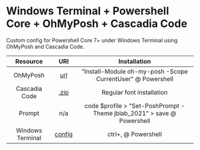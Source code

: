# Windows Terminal + Powershell Core + OhMyPosh + Cascadia Code
Custom config for Powershell Core 7+ under Windows Terminal using OhMyPosh and Cascadia Code.


|Resource|URI|Installation|
|:-:|:-:|:-:|
|OhMyPosh|[url](https://ohmyposh.dev/docs/pwsh)|"Install-Module oh-my-posh -Scope CurrentUser" @ Powershell|
|Cascadia Code|[.zip](https://github.com/ryanoasis/nerd-fonts/releases/download/v2.1.0/CascadiaCode.zip)|Regular font installation|
|Prompt|n/a|code $profile > "Set-PoshPrompt -Theme jblab_2021" > save @ Powershell|
|Windows Terminal|[config](https://github.com/mezdelex/WindowsTerminalPowershellCoreConfig/blob/main/settings.json)|ctrl+, @ Powershell|
